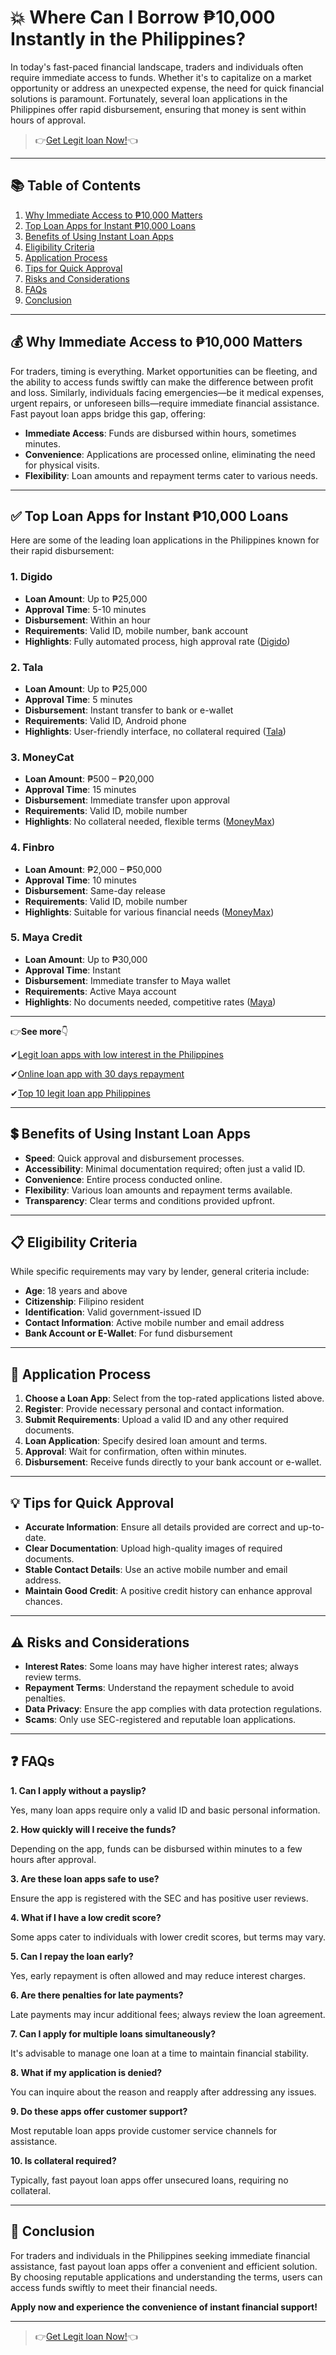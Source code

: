 # 💥 **Where Can I Borrow ₱10,000 Instantly in the Philippines?**

In today's fast-paced financial landscape, traders and individuals often require immediate access to funds. Whether it's to capitalize on a market opportunity or address an unexpected expense, the need for quick financial solutions is paramount. Fortunately, several loan applications in the Philippines offer rapid disbursement, ensuring that money is sent within hours of approval.

> 👉[Get Legit loan Now!](https://linktr.ee/apploansph)👈
---

## 📚 Table of Contents

1. [Why Immediate Access to ₱10,000 Matters](#why-immediate-access-to-₱10000-matters)
2. [Top Loan Apps for Instant ₱10,000 Loans](#top-loan-apps-for-instant-₱10000-loans)
3. [Benefits of Using Instant Loan Apps](#benefits-of-using-instant-loan-apps)
4. [Eligibility Criteria](#eligibility-criteria)
5. [Application Process](#application-process)
6. [Tips for Quick Approval](#tips-for-quick-approval)
7. [Risks and Considerations](#risks-and-considerations)
8. [FAQs](#faqs)
9. [Conclusion](#conclusion)

---

## 💰 Why Immediate Access to ₱10,000 Matters

For traders, timing is everything. Market opportunities can be fleeting, and the ability to access funds swiftly can make the difference between profit and loss. Similarly, individuals facing emergencies—be it medical expenses, urgent repairs, or unforeseen bills—require immediate financial assistance. Fast payout loan apps bridge this gap, offering:

- **Immediate Access**: Funds are disbursed within hours, sometimes minutes.
- **Convenience**: Applications are processed online, eliminating the need for physical visits.
- **Flexibility**: Loan amounts and repayment terms cater to various needs.

---

## ✅ Top Loan Apps for Instant ₱10,000 Loans

Here are some of the leading loan applications in the Philippines known for their rapid disbursement:

### 1. **Digido**

- **Loan Amount**: Up to ₱25,000
- **Approval Time**: 5-10 minutes
- **Disbursement**: Within an hour
- **Requirements**: Valid ID, mobile number, bank account
- **Highlights**: Fully automated process, high approval rate ([Digido](https://digido.ph/articles/loan-up-to-php-10000))

### 2. **Tala**

- **Loan Amount**: Up to ₱25,000
- **Approval Time**: 5 minutes
- **Disbursement**: Instant transfer to bank or e-wallet
- **Requirements**: Valid ID, Android phone
- **Highlights**: User-friendly interface, no collateral required ([Tala](https://tala.ph/))

### 3. **MoneyCat**

- **Loan Amount**: ₱500 – ₱20,000
- **Approval Time**: 15 minutes
- **Disbursement**: Immediate transfer upon approval
- **Requirements**: Valid ID, mobile number
- **Highlights**: No collateral needed, flexible terms ([MoneyMax](https://www.moneymax.ph/personal-loan/online-loan))

### 4. **Finbro**

- **Loan Amount**: ₱2,000 – ₱50,000
- **Approval Time**: 10 minutes
- **Disbursement**: Same-day release
- **Requirements**: Valid ID, mobile number
- **Highlights**: Suitable for various financial needs ([MoneyMax](https://www.moneymax.ph/personal-loan/online-loan))

### 5. **Maya Credit**

- **Loan Amount**: Up to ₱30,000
- **Approval Time**: Instant
- **Disbursement**: Immediate transfer to Maya wallet
- **Requirements**: Active Maya account
- **Highlights**: No documents needed, competitive rates ([Maya](https://www.mayabank.ph/borrow/))

---
👉**See more**👇

✔[Legit loan apps with low interest in the Philippines](https://github.com/BestOnlineLoan/Legit-loan-online-Philippines/blob/main/Best%20Online%20Loan%20Apps%20Philippines%202025%3A%20Top%2010%20Legit%2C%20Low%20Interest%20Rates.md)

✔[Online loan app with 30 days repayment](https://github.com/BestOnlineLoan/Legit-loan-online-Philippines/blob/main/Online%20Loan%20App%20With%2030%20Days%20Repayment%20Philippines%202025.md)

✔[Top 10 legit loan app Philippines](https://issuu.com/bestloanph/docs/best_loan_ph/s/79016468)

---

## 💲 Benefits of Using Instant Loan Apps

- **Speed**: Quick approval and disbursement processes.
- **Accessibility**: Minimal documentation required; often just a valid ID.
- **Convenience**: Entire process conducted online.
- **Flexibility**: Various loan amounts and repayment terms available.
- **Transparency**: Clear terms and conditions provided upfront.

---

## 📋 Eligibility Criteria

While specific requirements may vary by lender, general criteria include:

- **Age**: 18 years and above
- **Citizenship**: Filipino resident
- **Identification**: Valid government-issued ID
- **Contact Information**: Active mobile number and email address
- **Bank Account or E-Wallet**: For fund disbursement

---

## 📝 Application Process

1. **Choose a Loan App**: Select from the top-rated applications listed above.
2. **Register**: Provide necessary personal and contact information.
3. **Submit Requirements**: Upload a valid ID and any other required documents.
4. **Loan Application**: Specify desired loan amount and terms.
5. **Approval**: Wait for confirmation, often within minutes.
6. **Disbursement**: Receive funds directly to your bank account or e-wallet.

---

## 💡 Tips for Quick Approval

- **Accurate Information**: Ensure all details provided are correct and up-to-date.
- **Clear Documentation**: Upload high-quality images of required documents.
- **Stable Contact Details**: Use an active mobile number and email address.
- **Maintain Good Credit**: A positive credit history can enhance approval chances.

---

## ⚠️ Risks and Considerations

- **Interest Rates**: Some loans may have higher interest rates; always review terms.
- **Repayment Terms**: Understand the repayment schedule to avoid penalties.
- **Data Privacy**: Ensure the app complies with data protection regulations.
- **Scams**: Only use SEC-registered and reputable loan applications.

---

## ❓ FAQs

**1. Can I apply without a payslip?**

Yes, many loan apps require only a valid ID and basic personal information.

**2. How quickly will I receive the funds?**

Depending on the app, funds can be disbursed within minutes to a few hours after approval.

**3. Are these loan apps safe to use?**

Ensure the app is registered with the SEC and has positive user reviews.

**4. What if I have a low credit score?**

Some apps cater to individuals with lower credit scores, but terms may vary.

**5. Can I repay the loan early?**

Yes, early repayment is often allowed and may reduce interest charges.

**6. Are there penalties for late payments?**

Late payments may incur additional fees; always review the loan agreement.

**7. Can I apply for multiple loans simultaneously?**

It's advisable to manage one loan at a time to maintain financial stability.

**8. What if my application is denied?**

You can inquire about the reason and reapply after addressing any issues.

**9. Do these apps offer customer support?**

Most reputable loan apps provide customer service channels for assistance.

**10. Is collateral required?**

Typically, fast payout loan apps offer unsecured loans, requiring no collateral.

---

## 🏁 Conclusion

For traders and individuals in the Philippines seeking immediate financial assistance, fast payout loan apps offer a convenient and efficient solution. By choosing reputable applications and understanding the terms, users can access funds swiftly to meet their financial needs.

**Apply now and experience the convenience of instant financial support!**

---

> 👉[Get Legit loan Now!](https://linktr.ee/apploansph)👈
